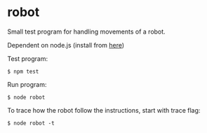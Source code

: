 # robot

Small test program for handling movements of a robot.

Dependent on node.js (install from [here](https://nodejs.org/en))

Test program:

```
$ npm test
```

Run program:

```
$ node robot
```

To trace how the robot follow the instructions, start with trace flag:

```
$ node robot -t
```
